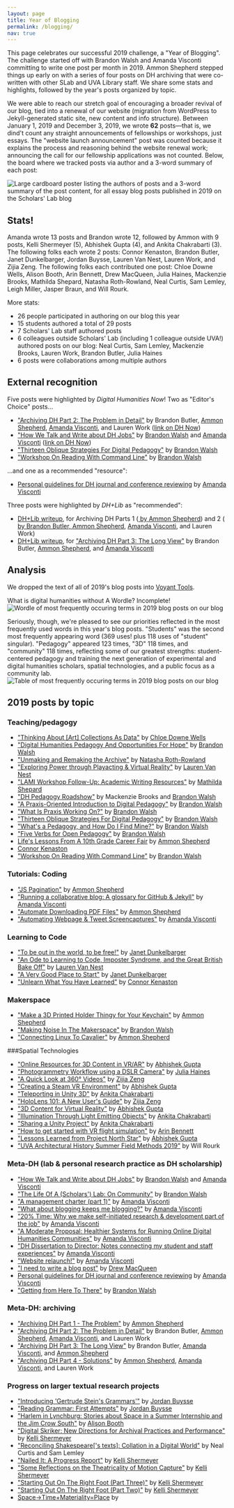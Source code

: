 ```yaml
---
layout: page
title: Year of Blogging
permalink: /blogging/
nav: true
---
```

This page celebrates our successful 2019 challenge, a "Year of Blogging". The challenge started off with Brandon Walsh and Amanda Visconti committing to write one post per month in 2019. Ammon Shepherd stepped things up early on with a series of four posts on DH archiving that were co-written with other SLab and UVA Library staff. We share some stats and highlights, followed by the year's posts organized by topic.

We were able to reach our stretch goal of encouraging a broader revival of our blog, tied into a renewal of our website (migration from WordPress to Jekyll-generated static site, new content and info structure). Between January 1, 2019 and December 3, 2019, we wrote **62** posts—that is, we dind't count any straight announcements of fellowships or workshops, just essays. The "website launch announcement" post was counted because it explains the process and reasoning behind the website renewal work; announcing the call for our fellowship applications was not counted. Below, the board where we tracked posts via author and a 3-word summary of each post:

![Large cardboard poster listing the authors of posts and a 3-word summary of the post content, for all essay blog posts published in 2019 on the Scholars' Lab blog](https://raw.githubusercontent.com/scholarslab/scholarslab.org/master/assets/post-media/2019-12-04-yearofblogging1board.jpg)

## Stats!
Amanda wrote 13 posts and Brandon wrote 12, followed by Ammon with 9 posts, Kelli Shermeyer (5), Abhishek Gupta (4), and Ankita Chakrabarti (3). The following folks each wrote 2 posts: Connor Kenaston, Brandon Butler, Janet Dunkelbarger, Jordan Buysse, Lauren Van Nest, Lauren Work, and Zijia Zeng. The following folks each contributed one post: Chloe Downe Wells, Alison Booth, Arin Bennett, Drew MacQueen, Julia Haines, Mackenzie Brooks, Mathilda Shepard, Natasha Roth-Rowland, Neal Curtis, Sam Lemley, Leigh Miller, Jasper Braun, and Will Rourk.

More stats:
* 26 people participated in authoring on our blog this year
* 15 students authored a total of 29 posts
* 7 Scholars' Lab staff authored posts
* 6 colleagues outside Scholars' Lab (including 1 colleague outside UVA!) authored posts on our blog: Neal Curtis, Sam Lemley, Mackenzie Brooks, Lauren Work, Brandon Butler, Julia Haines
* 6 posts were collaborations among multiple authors

## External recognition
Five posts were highlighted by *Digital Humanities Now*! Two as "Editor's Choice" posts...
<ul>
<li><a href="/blog/archiving-dh-part-2-the-problem-in-detail/">"Archiving DH Part 2: The Problem in Detail"</a> by Brandon Butler, <a href="/people/ammon-shepherd/">Ammon Shepherd</a>, <a href="/people/amanda-visconti/">Amanda Visconti</a>, and Lauren Work (<a href="http://digitalhumanitiesnow.org/2019/03/archiving-dh-part-2-the-problem-in-detail-scholars-lab/">link on DH Now</a>)</li>
<li><a href="/blog/dh-cover-letters/">"How We Talk and Write about DH Jobs"</a> by <a href="/people/brandon-walsh/">Brandon Walsh</a> and <a href="/people/amanda-visconti/">Amanda Visconti</a> (<a href="http://digitalhumanitiesnow.org/2019/10/editors-choice-how-we-talk-and-write-about-dh-jobs/">link on DH Now</a>)</li>
<li><a href="/blog/thirteen-oblique-strategies-for-digital-pedagogy/">"Thirteen Oblique Strategies For Digital Pedagogy"</a> by <a href="/people/brandon-walsh/">Brandon Walsh</a> </li>
<li><a href="/blog/workshop-on-reading-with-command-line/">"Workshop On Reading With Command Line"</a> by <a href="/people/brandon-walsh/">Brandon Walsh</a> </li>
</ul>
...and one as a recommended "resource":
<ul>
<li><a href="https://scholarslab.lib.virginia.edu/blog/writing-DH-conference-journal-reviews/">Personal guidelines for DH journal and conference reviewing</a> by <a href="https://scholarslab.lib.virginia.edu/people/amanda-visconti/">Amanda Visconti</a></li>
</ul>

Three posts were highlighted by *DH+Lib* as "recommended":
<ul>
<li><a href="https://acrl.ala.org/dh/2019/03/21/recommended-archiving-dh-parts-1-and-2/">DH+Lib writeup</a>, for Archiving DH Parts 1 (<a href="https://scholarslab.lib.virginia.edu/blog/archiving-dh-part-one/"The Problem"</a> by <a href="/people/ammon-shepherd/">Ammon Shepherd</a>) and 2 (<a href="https://scholarslab.lib.virginia.edu/blog/archiving-dh-part-2-the-problem-in-detail/>"The Problem in Detail"</a> by Brandon Butler, <a href="/people/ammon-shepherd/">Ammon Shepherd</a>, <a href="/people/amanda-visconti/">Amanda Visconti</a>, and Lauren Work)</li>
<li><a href="https://acrl.ala.org/dh/2019/05/02/recommended-archiving-dh-part-3/">DH+Lib writeup</a>, for <a href="https://scholarslab.lib.virginia.edu/blog/archiving-dh-part-3-the-long-view/">"Archiving DH Part 3: The Long View"</a> by Brandon Butler, <a href="/people/ammon-shepherd/">Ammon Shepherd</a>, and <a href="/people/amanda-visconti/">Amanda Visconti</a></li>
</ul>

## Analysis
We dropped the text of all of 2019's blog posts into [Voyant Tools](https://voyant-tools.org/). 

What is digital humanities without A Wordle? Incomplete!
![Wordle of most frequently occuring terms in 2019 blog posts on our blog](https://raw.githubusercontent.com/scholarslab/scholarslab.org/master/assets/post-media/2019-12-04-frequentlyappearingwords-wordle.png)

Seriously, though, we're pleased to see our priorities reflected in the most frequently used words in this year's blog posts. "Students" was the second most frequently appearing word (369 uses! plus 118 uses of "student" singular). "Pedagogy" appeared 123 times, "3D" 118 times, and "community" 118 times, reflecting some of our greatest strengths: student-centered pedagogy and training the next generation of experimental and digital humanities scholars, spatial technologies, and a public focus as a community lab.
![Table of most frequently occuring terms in 2019 blog posts on our blog](https://raw.githubusercontent.com/scholarslab/scholarslab.org/master/assets/post-media/2019-12-04-frequentlyappearingwords-table.png)

## 2019 posts by topic
### Teaching/pedagogy
<ul>
<li><a href="/blog/art-collections-as-data/">"Thinking About [Art] Collections As Data"</a> by <a href="/people/chloe-downe-wells/">Chloe Downe Wells</a> </li>
<li><a href="/blog/digital-humanities-pedagogy-and-opportunities-for-hope/">"Digital Humanities Pedagogy And Opportunities For Hope"</a> by <a href="/people/brandon-walsh/">Brandon Walsh</a> </li>
<li><a href="/blog/unmaking-remaking-archive/">"Unmaking and Remaking the Archive"</a> by <a href="/people/natasha-roth-rowland/">Natasha Roth-Rowland</a> </li>
<li><a href="/blog/playacting-and-virtual-reality/">"Exploring Power through Playacting & Virtual Reality"</a> by <a href="/people/lauren-van-nest/">Lauren Van Nest</a> </li>
<li><a href="/blog/academic-writing-resources/">"LAMI Workshop Follow-Up: Academic Writing Resources"</a> by <a href="/people/mathilda-shepard/">Mathilda Shepard</a> </li>
<li><a href="/blog/dh-pedagogy-roadshow/">"DH Pedagogy Roadshow"</a> by Mackenzie Brooks and <a href="/people/brandon-walsh/">Brandon Walsh</a> </li>
<li><a href="/blog/a-praxis-oriented-introduction-to-digital-pedagogy/">"A Praxis-Oriented Introduction to Digital Pedagogy"</a> by <a href="/people/brandon-walsh/">Brandon Walsh</a> </li>
<li><a href="/blog/what-is-praxis-working-on/">"What Is Praxis Working On?"</a> by <a href="/people/brandon-walsh/">Brandon Walsh</a> </li>
<li><a href="/blog/thirteen-oblique-strategies-for-digital-pedagogy/">"Thirteen Oblique Strategies For Digital Pedagogy"</a> by <a href="/people/brandon-walsh/">Brandon Walsh</a> </li>
<li><a href="/blog/whats-a-pedagogy-and-how-do-i-find-mine/">"What's a Pedagogy, and How Do I Find Mine?"</a> by <a href="/people/brandon-walsh/">Brandon Walsh</a> </li>
<li><a href="/blog/five-verbs-for-open-pedagogy/">"Five Verbs for Open Pedagogy"</a> by <a href="/people/brandon-walsh/">Brandon Walsh</a> </li>
<li><a href="https://scholarslab.lib.virginia.edu/blog/lifes-lessons-from-a-10th-grade-career-fair/">Life's Lessons From A 10th Grade Career Fair</a> by <a href="https://scholarslab.lib.virginia.edu/people/ammon-shepherd/">Ammon Shepherd</a> </li>
<li><a href="https://scholarslab.lib.virginia.edu/blog/intro-dh-and-sound-workshop/'>Working on a Workshop (aka outlining a possible workshop about DH and Sound)</a> by <a href="https://scholarslab.lib.virginia.edu/people/connor-kenaston/">Connor Kenaston</a> </li>
<li><a href="/blog/workshop-on-reading-with-command-line/">"Workshop On Reading With Command Line"</a> by <a href="/people/brandon-walsh/">Brandon Walsh</a> </li>
</ul>

### Tutorials: Coding
<ul>
<li><a href="/blog/js-pagination/">"JS Pagination"</a> by <a href="/people/ammon-shepherd/">Ammon Shepherd</a> </li>
<li><a href="/blog/github-jekyll-glossary/">"Running a collaborative blog: A glossary for GitHub & Jekyll"</a> by <a href="/people/amanda-visconti/">Amanda Visconti</a> </li>
<li><a href="/blog/automate-downloading-pdf-files/">"Automate Downloading PDF Files"</a> by <a href="/people/ammon-shepherd/">Ammon Shepherd</a> </li>
<li><a href="/blog/automating-webpage-tweet-screencaptures/">"Automating Webpage & Tweet Screencaptures"</a> by <a href="/people/amanda-visconti/">Amanda Visconti</a> </li>
</ul>

### Learning to Code
<ul>
<li><a href="/blog/in-the-world/">"To be out in the world, to be free!"</a> by <a href="/people/janet-dunkelbarger/">Janet Dunkelbarger</a> </li>
<li><a href="/blog/coding-and-GBBO/">"An Ode to Learning to Code, Imposter Syndrome, and the Great British Bake Off"</a> by <a href="/people/lauren-van-nest/">Lauren Van Nest</a> </li>
<li><a href="/blog/very-good-place-to-start/">"A Very Good Place to Start"</a> by <a href="/people/janet-dunkelbarger/">Janet Dunkelbarger</a> </li>
<li><a href="/blog/unlearn-what-you-have-learned/">"Unlearn What You Have Learned"</a> by <a href="/people/connor-kenaston/">Connor Kenaston</a> </li>
</ul>

### Makerspace
<ul>
<li><a href="/blog/make-a-3D-keychain/">"Make a 3D Printed Holder Thingy for Your Keychain"</a> by <a href="/people/ammon-shepherd/">Ammon Shepherd</a> </li>
<li><a href="/blog/making-noise-in-the-makerspace/">"Making Noise In The Makerspace"</a> by <a href="/people/brandon-walsh/">Brandon Walsh</a> </li>
<li><a href="/blog/connecting-linux-to-cavalier/">"Connecting Linux To Cavalier"</a> by <a href="/people/ammon-shepherd/">Ammon Shepherd</a> </li>
</ul>

###Spatial Technologies
<ul>
<li><a href="/blog/online-3d-content/">"Online Resources for 3D Content in VR/AR"</a> by <a href="/people/abhishek-gupta/">Abhishek Gupta</a> </li>
<li><a href="/blog/documentation-photogrammetry/">"Photogrammetry Workflow using a DSLR Camera"</a> by <a href="/people/julia-haines/">Julia Haines</a> </li>
<li><a href="/blog/360-video-intro/">"A Quick Look at 360° Videos"</a> by <a href="/people/zijia-zeng/">Zijia Zeng</a> </li>
<li><a href="/blog/create-steamvr-environment/">"Creating a Steam VR Environment"</a> by <a href="/people/abhishek-gupta/">Abhishek Gupta</a> </li>
<li><a href="/blog/teleporting-in-Unity3D/">"Teleporting in Unity 3D"</a> by <a href="/people/ankita-chakrabarti/">Ankita Chakrabarti</a> </li>
<li><a href="/blog/hololens-guide/">"HoloLens 101: A New User's Guide"</a> by <a href="/people/zijia-zeng/">Zijia Zeng</a> </li>
<li><a href="/blog/3d-content-vr/">"3D Content for Virtual Reality"</a> by <a href="/people/abhishek-gupta/">Abhishek Gupta</a> </li>
<li><a href="/blog/light-emitting-objects/">"Illumination Through Light Emitting Objects"</a> by <a href="/people/ankita-chakrabarti/">Ankita Chakrabarti</a> </li>
<li><a href="/blog/sharing-unity-project/">"Sharing a Unity Project"</a> by <a href="/people/ankita-chakrabarti/">Ankita Chakrabarti</a> </li>
<li><a href="/blog/Spatial-VR-Aviation-Resources/">"How to get started with VR flight simulation"</a> by <a href="/people/arin-bennett/">Arin Bennett</a> </li>
<li><a href="/blog/lessons-north-star/">"Lessons Learned from Project North Star"</a> by <a href="/people/abhishek-gupta/">Abhishek Gupta</a> </li>
<li><a href="/blog/ARH-Summer-2019/">"UVA Architectural History Summer Field Methods 2019"</a> by Will Rourk </li>
</ul>

### Meta-DH (lab & personal research practice as DH scholarship)
<ul>
<li><a href="/blog/dh-cover-letters/">"How We Talk and Write about DH Jobs"</a> by <a href="/people/brandon-walsh/">Brandon Walsh</a> and <a href="/people/amanda-visconti/">Amanda Visconti</a> </li>
<li><a href="/blog/the-life-of-a-scholars-lab-on-community/">"The Life Of A (Scholars') Lab: On Community"</a> by <a href="/people/brandon-walsh/">Brandon Walsh</a> </li>
<li><a href="/blog/management-charter-part1/">"A management charter (part 1)"</a> by <a href="/people/amanda-visconti/">Amanda Visconti</a> </li>
<li><a href="/blog/why-blogging/">"What about blogging keeps me blogging?"</a> by <a href="/people/amanda-visconti/">Amanda Visconti</a> </li>
<li><a href="/blog/dh-center-staff-professional-research-and-development-time/">"20% Time: Why we make self-initiated research & development part of the job"</a> by <a href="/people/amanda-visconti/">Amanda Visconti</a> </li>
<li><a href="/blog/moderation-running-dh-online-communities/">"A Moderate Proposal: Healthier Systems for Running Online Digital Humanities Communities"</a> by <a href="/people/amanda-visconti/">Amanda Visconti</a> </li>
<li><a href="/blog/dh-dissertation-to-director/">"DH Dissertation to Director: Notes connecting my student and staff experiences"</a> by <a href="/people/amanda-visconti/">Amanda Visconti</a> </li>
<li><a href="/blog/site-relaunch/">"Website relaunch!"</a> by <a href="/people/amanda-visconti/">Amanda Visconti</a> </li>
<li><a href="/blog/I-need-to-write-a-blog-post/">"I need to write a blog post"</a> by <a href="/people/drew-macqueen/">Drew MacQueen</a> </li>
<li><a href="https://scholarslab.lib.virginia.edu/blog/writing-DH-conference-journal-reviews/">Personal guidelines for DH journal and conference reviewing</a> by <a href="https://scholarslab.lib.virginia.edu/people/amanda-visconti/">Amanda Visconti</a> </li>
<li><a href="/blog/getting-from-here-to-there/">"Getting from Here To There"</a> by <a href="/people/brandon-walsh/">Brandon Walsh</a> </li>
</ul>

### Meta-DH: archiving
<ul>
<li><a href="/blog/archiving-dh-part-one/">"Archiving DH Part 1 - The Problem"</a> by <a href="/people/ammon-shepherd/">Ammon Shepherd</a> </li>
<li><a href="/blog/archiving-dh-part-2-the-problem-in-detail/">"Archiving DH Part 2: The Problem in Detail"</a> by Brandon Butler, <a href="/people/ammon-shepherd/">Ammon Shepherd</a>, <a href="/people/amanda-visconti/">Amanda Visconti</a>, and Lauren Work </li>
<li><a href="/blog/archiving-dh-part-3-the-long-view/">"Archiving DH Part 3: The Long View"</a> by Brandon Butler, <a href="/people/amanda-visconti/">Amanda Visconti</a>, and <a href="/people/ammon-shepherd/">Ammon Shepherd</a> </li>
<li><a href="/blog/archiving-dh-part-4-solutions/">"Archiving DH Part 4 - Solutions"</a> by <a href="/people/ammon-shepherd/">Ammon Shepherd</a>, <a href="/people/amanda-visconti/">Amanda Visconti</a>, and Lauren Work </li>
</ul>

### Progress on larger textual research projects
<ul>
<li><a href="/blog/introducing-gs-grammars/">"Introducing 'Gertrude Stein's Grammars'"</a> by <a href="/people/jordan-buysse/">Jordan Buysse</a> </li>
<li><a href="/blog/reading-grammar/">"Reading Grammar: First Attempts"</a> by <a href="/people/jordan-buysse/">Jordan Buysse</a> </li>
<li><a href="/blog/Anne-Spencer-LAMI-project-StoryMap/">"Harlem in Lynchburg: Stories about Space in a Summer Internship and the Jim Crow South"</a> by <a href="/people/alison-booth/">Alison Booth</a> </li>
<li><a href="/blog/2019-05-14-Digital-Skriker-Talk/">"Digital Skriker: New Directions for Archival Practices and Performance"</a> by <a href="/people/kelli-shermeyer/">Kelli Shermeyer</a> </li>
<li><a href="/blog/reconciling-shakespeare/">"Reconciling Shakespeare['s texts]: Collation in a Digital World"</a> by Neal Curtis and Sam Lemley </li>
<li><a href="/blog/Nailed-It/">"Nailed It: A Progress Report"</a> by <a href="/people/kelli-shermeyer/">Kelli Shermeyer</a> </li>
<li><a href="/blog/theatricality-of-motion-capture/">"Some Reflections on the Theatricality of Motion Capture"</a> by <a href="/people/kelli-shermeyer/">Kelli Shermeyer</a> </li>
<li><a href="/blog/starting-out-on-the-right-foot-part-three/">"Starting Out On The Right Foot (Part Three)"</a> by <a href="/people/kelli-shermeyer/">Kelli Shermeyer</a> </li>
<li><a href="/blog/starting-out-on-the-right-foot-(part-two)/">"Starting Out On The Right Foot (Part Two)"</a> by <a href="/people/kelli-shermeyer/">Kelli Shermeyer</a> </li>
<li><a href="https://scholarslab.lib.virginia.edu/blog/Leigh-space-in-video-games/">Space→Time+Materiality=Place</a> by <a href="https://scholarslab.lib.virginia.edu/people/leigh-miller/'>Leigh Miller</a> </li>
</ul>
